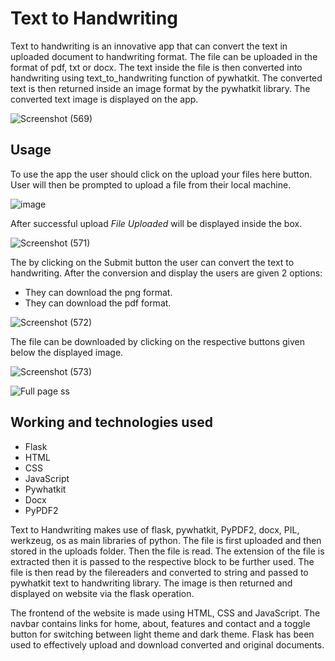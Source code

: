 # Text to Handwriting

Text to handwriting is an innovative app that can convert the text in uploaded document to handwriting format. The file can be uploaded in the format of pdf, txt or docx.
The text inside the file is then converted into handwriting using text_to_handwriting function of pywhatkit. The converted text is then returned inside an image format by the 
pywhatkit library. The converted text image is displayed on the app.

![Screenshot (569)](https://user-images.githubusercontent.com/63349641/149621628-e4f618e4-e407-44e4-b295-70433ac7c715.png)


## Usage

To use the app the user should click on the upload your files here button. User will then be prompted to upload a file from their local machine.

![image](https://user-images.githubusercontent.com/63349641/149621687-bd639d35-46b8-475e-88e5-85f89148f93b.png)

After successful upload *File Uploaded* will be displayed inside the box. 

![Screenshot (571)](https://user-images.githubusercontent.com/63349641/149621755-180aafe6-4c1e-436a-892b-64e7bb73f19f.png)

The by clicking on the Submit button the user can convert the text to handwriting.
After the conversion and display the users are given 2 options:
- They can download the png format.
- They can download the pdf format.

![Screenshot (572)](https://user-images.githubusercontent.com/63349641/149621598-7853e355-1b6a-4ca9-b04a-cb539f0d5208.png)

The file can be downloaded by clicking on the respective buttons given below the displayed image.

![Screenshot (573)](https://user-images.githubusercontent.com/63349641/149621612-5958fe52-443a-411e-ae57-e8d0e85a3426.png)


![Full page ss](https://user-images.githubusercontent.com/63349641/149622095-4b42c03a-511d-4de1-8838-ca5479bb5393.png)


## Working and technologies used
- Flask
- HTML
- CSS
- JavaScript
- Pywhatkit
- Docx
- PyPDF2

Text to Handwriting makes use of flask, pywhatkit, PyPDF2, docx, PIL, werkzeug, os as main libraries of python. The file is first uploaded and then stored in the uploads folder.
Then the file is read. The extension of the file is extracted then it is passed to the respective block to be further used. The file is then read by the filereaders and converted
to string and passed to pywhatkit text to handwriting library. The image is then returned and displayed on website via the flask operation.

The frontend of the website is made using HTML, CSS and JavaScript. The navbar contains links for home, about, features and contact and a toggle button for switching between light
theme and dark theme. Flask has been used to effectively upload and download converted and original documents.


